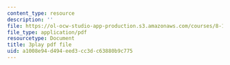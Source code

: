 ```yaml
---
content_type: resource
description: ''
file: https://ol-ocw-studio-app-production.s3.amazonaws.com/courses/8-13-14-experimental-physics-i-ii-junior-lab-fall-2016-spring-2017/a1008e94d494eed3cc3dc63880b9c775_lSUET2RmOh4.pdf
file_type: application/pdf
resourcetype: Document
title: 3play pdf file
uid: a1008e94-d494-eed3-cc3d-c63880b9c775
---
```

